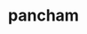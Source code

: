 ---
id: 674
title: pancham
types: [fighting]
image: https://raw.githubusercontent.com/PokeAPI/sprites/master/sprites/pokemon/674.png
---